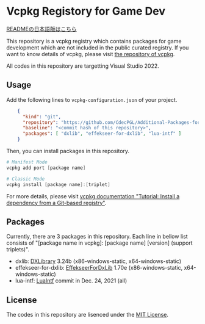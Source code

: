 # Vcpkg Registory for Game Dev

[READMEの日本語版はこちら](./README_JP.md)

This repository is a vcpkg registry which contains packages for game development which are not included in the public curated registry.
If you want to know details of vcpkg, please visit [the repository of vcpkg](https://github.com/Microsoft/vcpkg).

All codes in this repository are targetting Visual Studio 2022.

## Usage

Add the following lines to `vcpkg-configuration.json` of your project.

```json
    {
      "kind": "git",
      "repository": "https://github.com/CdecPGL/Additional-Packages-for-Vcpkg",
      "baseline": "<commit hash of this repository>",
      "packages": [ "dxlib", "effekseer-for-dxlib", "lua-intf" ]
    }
```

Then, you can install packages in this repository.

```ps1
# Manifest Mode
vcpkg add port [package name]

# Classic Mode
vcpkg install [package name]:[triplet]
```

For more details, please visit [vcpkg documentation "Tutorial: Install a dependency from a Git-based registry"](https://learn.microsoft.com/en-us/vcpkg/consume/git-registries).

## Packages

Currently, there are 3 packages in this repository.
Each line in bellow list consists of "[package name in vcpkg]: [package name] [version] (support triplets)".

- dxlib: [DXLibrary](http://dxlib.o.oo7.jp/) 3.24b (x86-windows-static, x64-windows-static)
- effekseer-for-dxlib: [EffekseerForDxLib](https://github.com/effekseer/EffekseerForDXLib) 1.70e (x86-windows-static, x64-windows-static)
- lua-intf: [LuaIntf](https://github.com/SteveKChiu/lua-intf) commit in Dec. 24, 2021 (all)

## License

The codes in this repository are lisenced under the [MIT License](./LICENSE).
